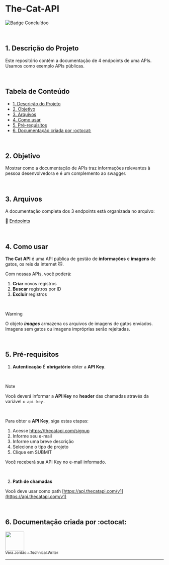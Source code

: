 # The-Cat-API

![Badge Concluídoo](http://img.shields.io/static/v1?label=STATUS&message=CONCLUÍDO&color=GREEN&style=for-the-badge)

<br>

## 1. Descrição do Projeto
Este repositório contém a documentação de 4 endpoints de uma APIs. Usamos como exemplo APIs públicas.

<br>

## Tabela de Conteúdo
- [1. Descrição do Projeto](#1-descrição-do-projeto)
- [2. Objetivo](#2-objetivo)
- [3. Arquivos](#3-arquivos)
- [4. Como usar](#4-como-usar)
- [5. Pré-requisitos](#5-pré-requisitos)
- [6. Documentação criada por :octocat:](#6-documentação-criada-por ) 

<br>

## 2. Objetivo
Mostrar como a documentação de APIs traz informações relevantes à pessoa desenvolvedora e é um complemento ao swagger.

<br>

## 3. Arquivos
A documentação completa dos 3 endpoints está organizada no arquivo:

:small_orange_diamond: [Endpoints](endpoints.md)

<br>

## 4. Como usar

**The Cat API** é uma API pública de gestão de **informações** e **imagens** de gatos, os reis da internet 🐱.  

Com nossas APIs, você poderá:

1.  **Criar** novos registros
2.  **Buscar** registros por ID
3.  **Excluir** registros

<br>

> [!WARNING]
> O objeto **_images_** armazena os arquivos de imagens de gatos enviados. Imagens sem gatos ou imagens impróprias serão rejeitadas.

<br>

## 5. Pré-requisitos

1. **Autenticação**
É **obrigatório** obter a **API Key**.

<br>

> [!NOTE]
> Você deverá informar a **API Key** no **header** das chamadas através da variável `x-api-key.`

<br>
  
Para obter a **API Key**, siga estas etapas:

1. Acesse https://thecatapi.com/signup
2. Informe seu e-mail
3. Informe uma breve descrição
4. Selecione o tipo de projeto
5. Clique em SUBMIT

Você receberá sua API Key no e-mail informado.

<br>

2. **Path de chamadas**

Você deve usar como path [https://api.thecatapi.com/v1](https://api.thecatapi.com/v1)

<br>

## 6. Documentação criada por :octocat:


[<img src="https://avatars.githubusercontent.com/u/179317175?v=4" width=60> <br> <sub>Vera Jordão - Technical Writer</sub>](https://github.com/vera-jordao-tw) 

***
